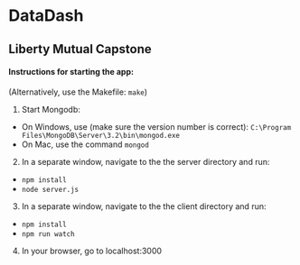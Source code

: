 # DataDash
## Liberty Mutual Capstone

#### Instructions for starting the app:
(Alternatively, use the Makefile: `make`)

1. Start Mongodb:
  * On Windows, use (make sure the version number is correct):
    `C:\Program Files\MongoDB\Server\3.2\bin\mongod.exe`
  * On Mac, use the command `mongod`
2. In a separate window, navigate to the the server directory and run:
  * `npm install`
  * `node server.js`
3. In a separate window, navigate to the the client directory and run:
  * `npm install`
  * `npm run watch`
4. In your browser, go to localhost:3000
